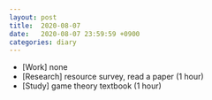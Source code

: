 ```yaml
---
layout: post
title:  2020-08-07
date:   2020-08-07 23:59:59 +0900
categories: diary
---
```


- [Work] none
- [Research] resource survey, read a paper (1 hour)
- [Study] game theory textbook (1 hour)